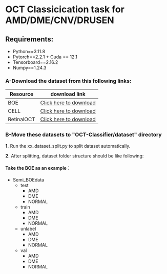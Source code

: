# OCT Classicication task for AMD/DME/CNV/DRUSEN
## Requirements:
  * Python==3.11.8
  * Pytorch==2.2.1 + Cuda == 12.1
  * Tensorboard==2.16.2
  * Numpy==1.24.3
### A-Download the dataset from this following links:
  | Resource | download link |
  | -------- | -------- |
  | BOE    | [Click here to download](https://people.duke.edu/~sf59/Srinivasan_BOE_2014_dataset.htm) |
  | CELL    | [Click here to download](https://www.kaggle.com/datasets/paultimothymooney/kermany2018) |
  | RetinalOCT    | [Click here to download](https://www.kaggle.com/datasets/obulisainaren/retinal-oct-c8) |
### B-Move these datasets to "OCT-Classifier/dataset" directory
  **1.**  Run the xx_dataset_split.py to split dataset automatically.
  
  **2.**  After splitting, dataset folder structure should be like following:
  #### Take the BOE as an example：
  - Semi_BOEdata
    - test
      - AMD
      - DME
      - NORMAL
    - train
      - AMD
      - DME
      - NORMAL
    - unlabel
      - AMD
      - DME
      - NORMAL
    - val
      - AMD
      - DME
      - NORMAL
    

